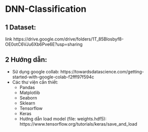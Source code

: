 # DNN-Classification
## 1 Dataset: 
<p> link https://drive.google.com/drive/folders/1T_85Blosbyf8-OE0otC6VJu6Xb6Pve6E?usp=sharing </p>

## 2 Hướng dẫn:
<ul>
<li> Sử dụng google collab: <a> https://towardsdatascience.com/getting-started-with-google-colab-f2fff97f594c </a> </li>
<li> Các thư viện cần thiết: 
  <ul>  
    <li>Pandas </li>
    <li>Matplotlib</li>
    <li>Seaborn</li>
    <li>Sklearn</li>
    <li>Tensorflow</li>
    <li>Keras</li>
  </uk>
</li>
<li> Hướng dẫn load model (file: weights.hdf5): <a> https://www.tensorflow.org/tutorials/keras/save_and_load </a> </li>
</ul>
  
